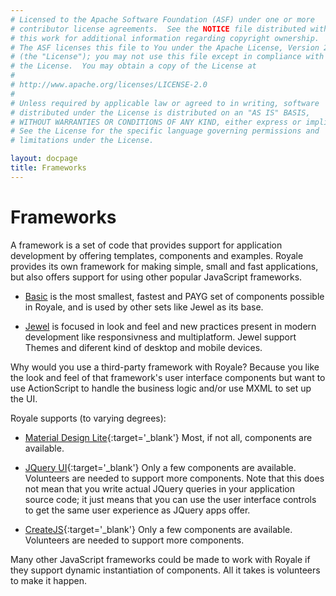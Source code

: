 ```yaml
---
# Licensed to the Apache Software Foundation (ASF) under one or more
# contributor license agreements.  See the NOTICE file distributed with
# this work for additional information regarding copyright ownership.
# The ASF licenses this file to You under the Apache License, Version 2.0
# (the "License"); you may not use this file except in compliance with
# the License.  You may obtain a copy of the License at
# 
# http://www.apache.org/licenses/LICENSE-2.0
# 
# Unless required by applicable law or agreed to in writing, software
# distributed under the License is distributed on an "AS IS" BASIS,
# WITHOUT WARRANTIES OR CONDITIONS OF ANY KIND, either express or implied.
# See the License for the specific language governing permissions and
# limitations under the License.

layout: docpage
title: Frameworks
---
```


# Frameworks

A framework is a set of code that provides support for application development by offering templates, components and examples.  Royale provides its own framework for making simple, small and fast applications, but also offers support for using other popular JavaScript frameworks.

- [Basic](Get_Started/Frameworks/Basic.html) is the most smallest, fastest and PAYG set of components possible in Royale, and is used by other sets like Jewel as its base.

- [Jewel](Get_Started/Frameworks/Jewel.html) is focused in look and feel and new practices present in modern development like responsivness and multiplatform. Jewel support Themes and diferent kind of desktop and mobile devices.

Why would you use a third-party framework with Royale? Because you like the look and feel of that framework's user interface components but want to use ActionScript to handle the business logic and/or use MXML to set up the UI.

Royale supports (to varying degrees):

- [Material Design Lite](https://getmdl.io){:target='_blank'} Most, if not all, components are available.

- [JQuery UI](https://jqueryui.com){:target='_blank'} Only a few components are available. Volunteers are needed to support more components. Note that this does not mean that you write actual JQuery queries in your application source code; it just means that you can use the user interface controls to get the same user experience as JQuery apps offer.

- [CreateJS](https://www.createjs.com){:target='_blank'}  Only a few components are available. Volunteers are needed to support more components.

Many other JavaScript frameworks could be made to work with Royale if they support dynamic instantiation of components.  All it takes is volunteers to make it happen.
